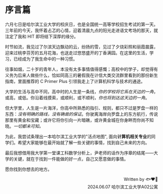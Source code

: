 # 序言篇

六月七日是哈尔滨工业大学的校庆日，也是全国统一高等学校招生考试的第一天。三年前的今天，我怀着忐忑的心情，迎着清晨九点的阳光走进语文考场的那天，就注定了我和 HIT 即将结下深厚的缘分。

时节如流，我见过了尔滨天边飘动的云，纷扬的雪，见过了夕烧彩照和丽霞晨露，迎来过桃李芬芳的五月花海，也送走过悠悠盛开的丁香满园。在这里的生活，学习，已经成为了我生命中的一种习惯。

往事如烟，二十岁的青年人，本没有太多事情值得感慨；高校中的学子，却觉得有义务为后来人做些什么，恰如同高三的暑假我在计信大类交流群里看到的那份新生指南，里面推荐的 C Primer Plus 引领我走上了计算机科学与技术的通途。

大学的生活与高中不同，高中时的人生是一条线，_你的学校将它系在天边的一角_，或高，或低。你沿着线摸索，或顺利，或不顺利，_你也将到达这天边的一角_。

但大学里，人生是一片海洋，你高中所熟悉的指引、规则，都只不过是罗盘一样的东西：_没有明确的路线，没有确凿的保证_。你驶离海岸向罗盘上的东方航行，传说那里有黄金和宝藏；或许它将你引向一片暗礁，或许黄金城在你身畔而你尚不知晓。_一切都未可知。_

为此，我尝试条理出一本哈尔滨工业大学的"活点地图", 面向**计算机相关专业**的同学们。希望大家能够在最开始就了解一些关键的事情，找到自己未来的方向。

最后我想借用我大学第一堂课工科数学分析上，尹老师的话作为序章的结尾——大学的关键，就在于找到一件能做的好一点，自己又愿意做的事情。

愿你找到你想去的地方。

<p align="right">Written by &#x1F41F;&#x2764;&#xFE0F;&#x1F49A; <br> 2024.06.07 哈尔滨工业大学A02公寓</p>
